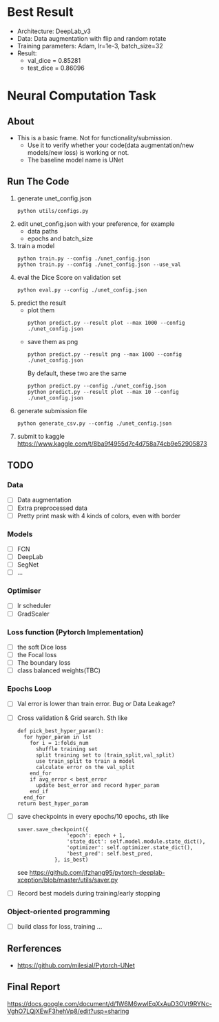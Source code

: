 # Best Result
- Architecture: DeepLab_v3
- Data: Data augmentation with flip and random rotate
- Training parameters: Adam, lr=1e-3, batch_size=32
- Result:
    - val_dice = 0.85281
    - test_dice = 0.86096 


# Neural Computation Task

## About
- This is a basic frame. Not for functionality/submission.
    - Use it to verify whether your code(data augmentation/new models/new loss) is working or not.
    - The baseline model name is UNet

## Run The Code
1. generate unet_config.json
   ```
   python utils/configs.py
   ```
2. edit unet_config.json with your preference, for example
   - data paths
   - epochs and batch_size
3. train a model
   ```
   python train.py --config ./unet_config.json
   python train.py --config ./unet_config.json --use_val
   ```
4. eval the Dice Score on validation set
   ```
   python eval.py --config ./unet_config.json
   ```
5. predict the result
   - plot them
       ```
       python predict.py --result plot --max 1000 --config ./unet_config.json
       ```
   - save them as png
       ```
       python predict.py --result png --max 1000 --config ./unet_config.json
       ```
     By default, these two are the same
       ```
       python predict.py --config ./unet_config.json
       python predict.py --result plot --max 10 --config ./unet_config.json 
       ```
6. generate submission file
   ```
   python generate_csv.py --config ./unet_config.json
   ```
7. submit to kaggle https://www.kaggle.com/t/8ba9f4955d7c4d758a74cb9e52905873

## TODO
### Data
- [ ] Data augmentation
- [ ] Extra preprocessed data
- [ ] Pretty print mask with 4 kinds of colors, even with border
### Models
- [ ] FCN
- [ ] DeepLab
- [ ] SegNet
- [ ] …
### Optimiser 
- [ ] lr scheduler
- [ ] GradScaler
### Loss function (Pytorch Implementation)
- [ ] the soft Dice loss
- [ ] the Focal loss
- [ ] The boundary loss
- [ ] class balanced weights(TBC)
### Epochs Loop
- [ ] Val error is lower than train error. Bug or Data Leakage?
- [ ] Cross validation & Grid search. Sth like
  ```
  def pick_best_hyper_param():
    for hyper_param in lst
      for i = 1:folds_num
        shuffle training set
        split training set to (train_split,val_split)
        use train_split to train a model
        calculate error on the val_split
      end_for
      if avg_error < best_error
        update best_error and record hyper_param
      end_if
    end_for
  return best_hyper_param
  ```
- [ ] save checkpoints in every epochs/10 epochs, sth like
    ```
    saver.save_checkpoint({
                    'epoch': epoch + 1,
                    'state_dict': self.model.module.state_dict(),
                    'optimizer': self.optimizer.state_dict(),
                    'best_pred': self.best_pred,
                }, is_best)
    ```
    see https://github.com/jfzhang95/pytorch-deeplab-xception/blob/master/utils/saver.py


- [ ] Record best models during training/early stopping
### Object-oriented programming
- [ ] build class for loss, training ...

## Rerferences
- https://github.com/milesial/Pytorch-UNet

## Final Report 
https://docs.google.com/document/d/1W6M6wwlEqXxAuD3OVt9RYNc-VghO7LQjXEwF3hehVp8/edit?usp=sharing

